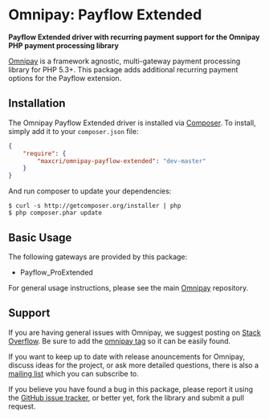 # Omnipay: Payflow Extended

**Payflow Extended driver with recurring payment support for the Omnipay PHP payment processing library**

[Omnipay](https://github.com/thephpleague/omnipay) is a framework agnostic, multi-gateway payment
processing library for PHP 5.3+. This package adds additional recurring payment options for the Payflow extension.

## Installation

The Omnipay Payflow Extended driver is installed via [Composer](http://getcomposer.org/). To install, simply add it
to your `composer.json` file:

```json
{
    "require": {
        "maxcri/omnipay-payflow-extended": "dev-master"
    }
}
```

And run composer to update your dependencies:

    $ curl -s http://getcomposer.org/installer | php
    $ php composer.phar update

## Basic Usage

The following gateways are provided by this package:

* Payflow_ProExtended

For general usage instructions, please see the main [Omnipay](https://github.com/thephpleague/omnipay)
repository.

## Support

If you are having general issues with Omnipay, we suggest posting on
[Stack Overflow](http://stackoverflow.com/). Be sure to add the
[omnipay tag](http://stackoverflow.com/questions/tagged/omnipay) so it can be easily found.

If you want to keep up to date with release anouncements for Omnipay, discuss ideas for the project,
or ask more detailed questions, there is also a [mailing list](https://groups.google.com/forum/#!forum/omnipay) which
you can subscribe to.

If you believe you have found a bug in this package, please report it using the [GitHub issue tracker](https://github.com/thephpleague/omnipay-payflow-extended/issues),
or better yet, fork the library and submit a pull request.
